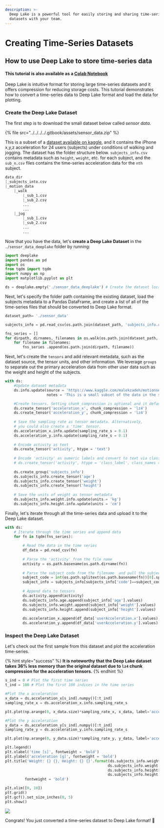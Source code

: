 ```yaml
---
description: >-
  Deep Lake is a powerful tool for easily storing and sharing time-series
  datasets with your team.
---
```


# Creating Time-Series Datasets

## How to use Deep Lake to store time-series data

#### This tutorial is also available as a [Colab Notebook](https://colab.research.google.com/drive/1MX2PjzfPRXaxymWtGP81-81pm8E61sZQ?usp=sharing)

Deep Lake is intuitive format for storing large time-series datasets and it offers compression for reducing storage costs. This tutorial demonstrates how to convert a time-series data to Deep Lake format and load the data for plotting.&#x20;

### Create the Deep Lake Dataset

The first step is to download the small dataset below called _sensor data._

{% file src="../../../../.gitbook/assets/sensor_data.zip" %}

This is a subset of a [dataset available on kaggle](https://www.kaggle.com/malekzadeh/motionsense-dataset), and it contains the iPhone x,y,z acceleration for 24 users (subjects) under conditions of walking and jogging. The dataset has the folder structure below. `subjects_info.csv` contains metadata such as `height`, `weight`, etc. for each subject, and the `sub_n.csv` files contains the time-series acceleration data for the `nth` subject.

```python
data_dir
|_subjects_into.csv
|_motion_data
    |_walk
        |_sub_1.csv
        |_sub_2.csv
        ...
        ...
    |_jog
        |_sub_1.csv
        |_sub_2.csv
        ...
        ...
```

Now that you have the data, let's **create a Deep Lake Dataset** in the `./sensor_data_deeplake` folder by running:&#x20;

```python
import deeplake
import pandas as pd
import os
from tqdm import tqdm
import numpy as np
import matplotlib.pyplot as plt

ds = deeplake.empty('./sensor_data_deeplake') # Create the dataset locally
```

Next, let's specify the folder path containing the existing dataset, load the subjects metadata to a Pandas DataFrame, and create a list of all of the time-series files that should be converted to Deep Lake format.

```python
dataset_path= './sensor_data'

subjects_info = pd.read_csv(os.path.join(dataset_path, 'subjects_info.csv'))

fns_series = []
for dirpath, dirnames, filenames in os.walk(os.path.join(dataset_path, 'motion_data')):
    for filename in filenames:
        fns_series .append(os.path.join(dirpath, filename))
```

Next, let's create the `tensors` and add relevant metadata, such as the dataset source, the tensor units, and other information. We leverage `groups` to separate out the primary acceleration data from other user data such as the weight and height of the subjects.&#x20;

```python
with ds:
    #Update dataset metadata
    ds.info.update(source = 'https://www.kaggle.com/malekzadeh/motionsense-dataset', 
                   notes = 'This is a small subset of the data in the source link')

    #Create tensors. Setting chunk_compression is optional and it defaults to None
    ds.create_tensor('acceleration_x', chunk_compression = 'lz4') 
    ds.create_tensor('acceleration_y', chunk_compression = 'lz4')
    
    # Save the sampling rate as tensor metadata. Alternatively,
    # you could also create a 'time' tensor.
    ds.acceleration_x.info.update(sampling_rate_s = 0.1)
    ds.acceleration_y.info.update(sampling_rate_s = 0.1)
    
    # Encode activity as text
    ds.create_tensor('activity', htype = 'text')
    
    # Encode 'activity' as numeric labels and convert to text via class_names
    # ds.create_tensor('activity', htype = 'class_label', class_names = ['xyz'])
    
    ds.create_group('subjects_info')
    ds.subjects_info.create_tensor('age')
    ds.subjects_info.create_tensor('weight')
    ds.subjects_info.create_tensor('height')
    
    # Save the units of weight as tensor metadata
    ds.subjects_info.weight.info.update(units = 'kg')
    ds.subjects_info.height.info.update(units = 'cm')
```

Finally, let's iterate through all the time-series data and upload it to the Deep Lake dataset.  &#x20;

```python
with ds:
    # Iterate through the time series and append data
    for fn in tqdm(fns_series):
        
        # Read the data in the time series
        df_data = pd.read_csv(fn)
        
        # Parse the 'activity' from the file name
        activity = os.path.basename(os.path.dirname(fn))
        
        # Parse the subject code from the filename  and pull the subject info from 'subjects_info'
        subject_code = int(os.path.splitext(os.path.basename(fn))[0].split('_')[1])
        subject_info = subjects_info[subjects_info['code']==subject_code]
        
        # Append data to tensors
        ds.activity.append(activity)
        ds.subjects_info.age.append(subject_info['age'].values)
        ds.subjects_info.weight.append(subject_info['weight'].values)
        ds.subjects_info.height.append(subject_info['height'].values)
                
        ds.acceleration_x.append(df_data['userAcceleration.x'].values)
        ds.acceleration_y.append(df_data['userAcceleration.y'].values)
```

### Inspect the Deep Lake Dataset

Let's check out the first sample from this dataset and plot the acceleration time-series.

{% hint style="success" %}
**It is noteworthy that the Deep Lake dataset takes 36% less memory than the original dataset due to `lz4` chunk compression for the acceleration tensors.**
{% endhint %}

```python
s_ind = 0 # Plot the first time series
t_ind = 100 # Plot the first 100 indices in the time series

#Plot the x acceleration
x_data = ds.acceleration_x[s_ind].numpy()[:t_ind]
sampling_rate_x = ds.acceleration_x.info.sampling_rate_s

plt.plot(np.arange(0, x_data.size)*sampling_rate_x, x_data, label='acceleration_x')

#Plot the y acceleration
y_data = ds.acceleration_y[s_ind].numpy()[:t_ind]
sampling_rate_y = ds.acceleration_y.info.sampling_rate_s

plt.plot(np.arange(0, y_data.size)*sampling_rate_y, y_data, label='acceleration_y')

plt.legend()
plt.xlabel('time [s]', fontweight = 'bold')
plt.ylabel('acceleration [g]', fontweight = 'bold')
plt.title('Weight: {} {}, Height: {} {}'.format(ds.subjects_info.weight[s_ind].numpy()[0],
                                               ds.subjects_info.weight.info.units,
                                               ds.subjects_info.height[s_ind].numpy()[0],
                                               ds.subjects_info.height.info.units),
         fontweight = 'bold')

plt.xlim([0, 10])
plt.grid()
plt.gcf().set_size_inches(8, 5)
plt.show()
```

![](../../../../.gitbook/assets/time\_series\_plot.png)

Congrats! You just converted a time-series dataset to Deep Lake format! 🎉
